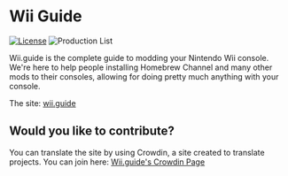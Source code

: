 # Wii Guide

[![License](https://img.shields.io/github/license/riiconnect24/wii-guide.svg?style=flat-square)](http://www.gnu.org/licenses/agpl-3.0)
![Production List](https://img.shields.io/discord/206934458954153984.svg?style=flat-square)

Wii.guide is the complete guide to modding your Nintendo Wii console.
We're here to help people installing Homebrew Channel and many other mods to their consoles, allowing for doing pretty much anything with your console.

The site: [wii.guide](https://wii.guide)

## Would you like to contribute?

You can translate the site by using Crowdin, a site created to translate projects.
You can join here: [Wii.guide's Crowdin Page](https://crowdin.com/project/wii-guide)
